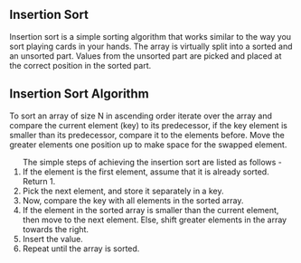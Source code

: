 <h2> Insertion Sort</h2>
<p>Insertion sort is a simple sorting algorithm that works similar to the way you sort playing cards in your hands. The array is virtually split into a sorted and an unsorted part. Values from the unsorted part are picked and placed at the correct position in the sorted part.</p>

<h2>Insertion Sort Algorithm</h2>
<p>To sort an array of size N in ascending order iterate over the array and compare the current element (key) to its predecessor, if the key element is smaller than its predecessor, compare it to the elements before. Move the greater elements one position up to make space for the swapped element.</p>

<ol>
  The simple steps of achieving the insertion sort are listed as follows -
  <li> If the element is the first element, assume that it is already sorted. Return 1.</li>
  <li>Pick the next element, and store it separately in a key.</li>
  <li>Now, compare the key with all elements in the sorted array.</li>
  <li>If the element in the sorted array is smaller than the current element, then move to the next element. Else, shift greater elements in the array towards the right.</li>
  <li>Insert the value.</li>
  <li> Repeat until the array is sorted.</li>
</ol>
